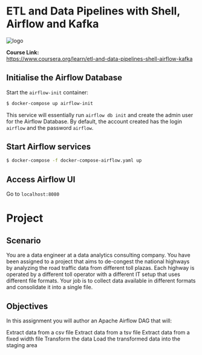 # ETL and Data Pipelines with Shell, Airflow and Kafka


![logo](https://user-images.githubusercontent.com/16778468/171870562-691553a6-6f9c-4c11-82e7-c021adb10be0.png)

**Course Link:**\
https://www.coursera.org/learn/etl-and-data-pipelines-shell-airflow-kafka

## Initialise the Airflow Database

Start the `airflow-init` container:

```sh
$ docker-compose up airflow-init
```

This service will essentially run `airflow db init` and create the admin user for the Airflow Database. By default, the account created has the login `airflow` and the password `airflow`.

## Start Airflow services

```sh
$ docker-compose -f docker-compose-airflow.yaml up
```

## Access Airflow UI

Go to `localhost:8080`

# Project

## Scenario
You are a data engineer at a data analytics consulting company. You have been assigned to a project that aims to de-congest the national highways by analyzing the road traffic data from different toll plazas. Each highway is operated by a different toll operator with a different IT setup that uses different file formats. Your job is to collect data available in different formats and consolidate it into a single file.

## Objectives
In this assignment you will author an Apache Airflow DAG that will:

Extract data from a csv file
Extract data from a tsv file
Extract data from a fixed width file
Transform the data
Load the transformed data into the staging area